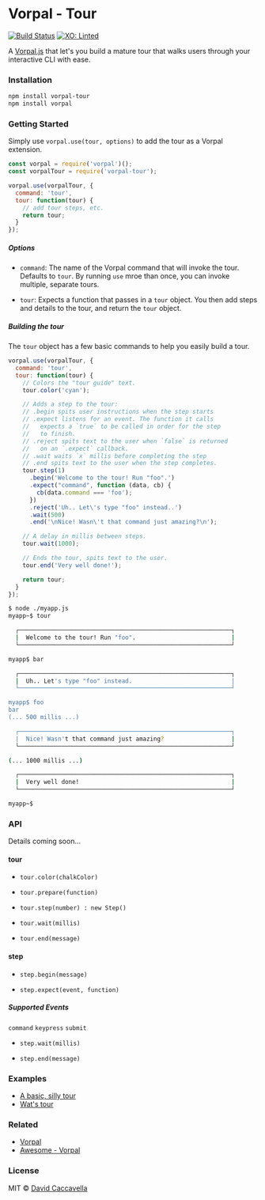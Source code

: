 # Vorpal - Tour

[![Build Status](https://travis-ci.org/vorpaljs/vorpal-tour.svg)](https://travis-ci.org/vorpaljs/vorpal-tour)
[![XO: Linted](https://img.shields.io/badge/xo-linted-blue.svg)](https://github.com/sindresorhus/xo)

A [Vorpal.js](https://github.com/dthree/vorpal) that let's you build a mature tour that walks users through your interactive CLI with ease.

### Installation

```bash
npm install vorpal-tour
npm install vorpal
```

### Getting Started

Simply use `vorpal.use(tour, options)` to add the tour as a Vorpal extension. 

```js
const vorpal = require('vorpal')();
const vorpalTour = require('vorpal-tour');

vorpal.use(vorpalTour, {
  command: 'tour',
  tour: function(tour) {
    // add tour steps, etc.
    return tour;
  }
});
```
##### Options

- `command`: The name of the Vorpal command that will invoke the tour. Defaults to `tour`. By running `use` mroe than once, you can invoke multiple, separate tours.

- `tour`: Expects a function that passes in a `tour` object. You then add steps and details to the tour, and return the `tour` object.

##### Building the tour

The `tour` object has a few basic commands to help you easily build a tour.

```js
vorpal.use(vorpalTour, {
  command: 'tour',
  tour: function(tour) {
    // Colors the "tour guide" text. 
    tour.color('cyan');

    // Adds a step to the tour:
    // .begin spits user instructions when the step starts
    // .expect listens for an event. The function it calls 
    //   expects a `true` to be called in order for the step 
    //   to finish.
    // .reject spits text to the user when `false` is returned 
    //   on an `.expect` callback.
    // .wait waits `x` millis before completing the step
    // .end spits text to the user when the step completes.
    tour.step(1)
      .begin('Welcome to the tour! Run "foo".')
      .expect("command", function (data, cb) {
        cb(data.command === 'foo');
      })
      .reject('Uh.. Let\'s type "foo" instead..')
      .wait(500)
      .end('\nNice! Wasn\'t that command just amazing?\n');

    // A delay in millis between steps.
    tour.wait(1000);

    // Ends the tour, spits text to the user.
    tour.end('Very well done!');

    return tour;
  }
});
```

```bash
$ node ./myapp.js
myapp~$ tour

  ┌────────────────────────────────────────────────────────────┐
  |  Welcome to the tour! Run "foo".                           |
  └────────────────────────────────────────────────────────────┘

myapp$ bar

  ┌────────────────────────────────────────────────────────────┐
  |  Uh.. Let's type "foo" instead.                            |
  └────────────────────────────────────────────────────────────┘

myapp$ foo
bar
(... 500 millis ...)

  ┌────────────────────────────────────────────────────────────┐
  |  Nice! Wasn't that command just amazing?                   |
  └────────────────────────────────────────────────────────────┘

(... 1000 millis ...)

  ┌────────────────────────────────────────────────────────────┐
  |  Very well done!                                           |
  └────────────────────────────────────────────────────────────┘

myapp~$
```

### API

Details coming soon...

#### tour

- `tour.color(chalkColor)`

- `tour.prepare(function)`

- `tour.step(number) : new Step()`

- `tour.wait(millis)`

- `tour.end(message)`

#### step

- `step.begin(message)`

- `step.expect(event, function)`

##### Supported Events

`command`
`keypress`
`submit`

- `step.wait(millis)`

- `step.end(message)`

### Examples

- [A basic, silly tour](https://github.com/vorpaljs/vorpal-tour/blob/master/examples/silly-tour.js)
- [Wat's tour](https://github.com/dthree/wat/blob/master/src/tour.js)

### Related

- [Vorpal](https://github.com/dthree/vorpal)
- [Awesome - Vorpal](https://github.com/vorpaljs/awesome-vorpaljs)

### License

MIT © [David Caccavella](https://github.com/dthree)

